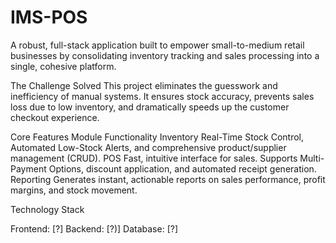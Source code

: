 # IMS-POS
A robust, full-stack application built to empower small-to-medium retail businesses by consolidating inventory tracking and sales processing into a single, cohesive platform. 

The Challenge Solved 
This project eliminates the guesswork and inefficiency of manual systems. It ensures stock accuracy, prevents sales loss due to low inventory, and dramatically speeds up the customer checkout experience.

Core Features
Module     Functionality
Inventory  Real-Time Stock Control, Automated Low-Stock Alerts, and comprehensive product/supplier management (CRUD).
POS        Fast, intuitive interface for sales. Supports Multi-Payment Options, discount application, and automated receipt generation.
Reporting  Generates instant, actionable reports on sales performance, profit margins, and stock movement.

Technology Stack

Frontend: [?]
Backend: [?)]
Database: [?]

